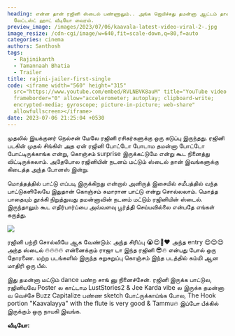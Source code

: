 ```yaml
---
heading: என்ன தான் ரஜினி ஸ்டைல் பண்ணாலும்.. அங்க ஜெயிச்சது தமன்னா ஆட்டம் தான்..
  லேட்டஸ்ட் ஹாட் வீடியோ வைரல்.
preview_image: /images/2023/07/06/kaavala-latest-video-viral-2-.jpg
image_resize: /cdn-cgi/image/w=640,fit=scale-down,q=80,f=auto
categories: cinema
authors: Santhosh
tags:
  - Rajinikanth
  - Tamannaah Bhatia
  - Trailer
title: rajini-jailer-first-single
code: <iframe width="560" height="315"
  src="https://www.youtube.com/embed/RVLNBVK8auM" title="YouTube video player"
  frameborder="0" allow="accelerometer; autoplay; clipboard-write;
  encrypted-media; gyroscope; picture-in-picture; web-share"
  allowfullscreen></iframe>
date: 2023-07-06 21:25:04 +0530
---
```



முதலில் இயக்குனர் நெல்சன் மேலே ரஜினி ரசிகர்களுக்கு ஒரு கடுப்பு இருந்தது. ரஜினி படகின் முதல் சிங்கிள் அத ஏன் ரஜினி போட்டோ போடாம தமன்னா போட்டோ போட்டிருக்காங்க என்று, கொஞ்சம் surprise இருக்கட்டுமே என்று கூட நினைத்து விட்டிருக்கலாம். அதேபோல ரஜினியின் நடனம் மட்டும் ஸ்டைல் தான் இவங்களுக்கு கிடைத்த அந்த போனஸ் இன்று.

மொத்தத்தில் பாட்டு எப்படி இருக்கிறது என்றால் அனிருத் இசையில் சமீபத்தில் வந்த பாட்டுகளிலேயே இதுதான் கொஞ்சம் சுமாரான பாட்டு என்று சொல்லலாம். மொத்த பாதையும் தூக்கி நிறுத்துவது தமன்னாவின் நடனம் மட்டும் ரஜினியின் ஸ்டைல். இருந்தாலும் கூட எதிர்பார்ப்பை அவ்வளவு பூர்த்தி செய்யவில்லை என்பதே எங்கள் கருத்து.

![](/images/2023/07/06/kaavala-latest-video-viral-1-.jpg)

ரஜினி பற்றி சொல்லியே ஆக வேண்டும்:
அந்த சிரிப்பு 😭😍🎈❤️
அந்த entry 😍😍😍
அந்த ஸ்டைல் 🔥🔥🔥🔥
என்னைக்கும் ராஜா டா இந்த ரஜினி 😎🔥 என்பது போல் ஒரு தோரணை.  மற்ற படங்களில் இருந்த சுறுசுறுப்பு கொஞ்சம் இந்த படத்தில் கம்மி ஆன மாதிரி ஒரு பீல்.

இது தமன்னா மட்டும் dance பண்ற சாங் னு நினைச்சேன். ரஜினி இருக்க பாட்டுல, ரஜினியவே Poster ல காட்டாம LustStories2 & Jee Karda vibe ல இருக்க தமன்னா வ வெச்சே Buzz Capitalize பண்ண sketch போட்ருக்காய்ங்க போல, The Hook portion "Kaavalayya" with the flute is very good & Tammu🔥 இப்போ பீக்கில் இருக்கும் ஒரு நாயகி இவங்க.

**வீடியோ:**